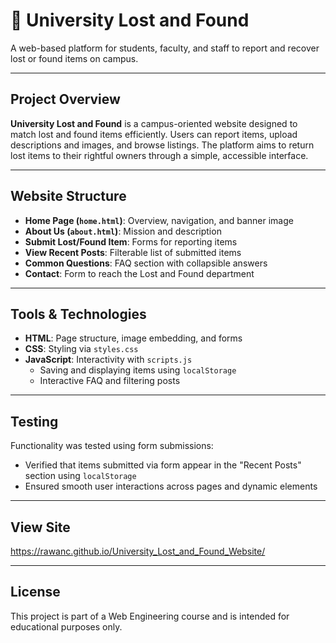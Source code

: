 # 🏫 University Lost and Found

A web-based platform for students, faculty, and staff to report and recover lost or found items on campus.

---

## Project Overview

**University Lost and Found** is a campus-oriented website designed to match lost and found items efficiently. Users can report items, upload descriptions and images, and browse listings. The platform aims to return lost items to their rightful owners through a simple, accessible interface.

---

## Website Structure

- **Home Page (`home.html`)**: Overview, navigation, and banner image  
- **About Us (`about.html`)**: Mission and description  
- **Submit Lost/Found Item**: Forms for reporting items  
- **View Recent Posts**: Filterable list of submitted items  
- **Common Questions**: FAQ section with collapsible answers  
- **Contact**: Form to reach the Lost and Found department

---

## Tools & Technologies

- **HTML**: Page structure, image embedding, and forms  
- **CSS**: Styling via `styles.css`  
- **JavaScript**: Interactivity with `scripts.js`  
  - Saving and displaying items using `localStorage`  
  - Interactive FAQ and filtering posts

---

## Testing

Functionality was tested using form submissions:
- Verified that items submitted via form appear in the "Recent Posts" section using `localStorage`
- Ensured smooth user interactions across pages and dynamic elements

---

## View Site 

https://rawanc.github.io/University_Lost_and_Found_Website/

---

## License

This project is part of a Web Engineering course and is intended for educational purposes only.
